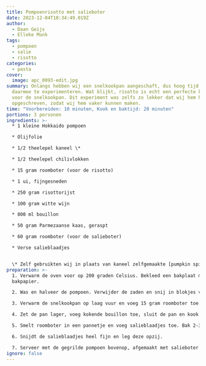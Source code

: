 ```yaml
---
title: Pompoenrisotto met salieboter
date: 2023-12-04T18:34:49.019Z
author:
  - Daan Geijs
  - Elleke Munk
tags:
  - pompoen
  - salie
  - risotto
categories:
  - pasta
cover:
  image: apc_0093-edit.jpg
summary: Onlangs hebben wij een snelkookpan aangeschaft, dus hoog tijd om
  daarmee te experimenteren. Wat blijkt, risotto is echt een perfecte kandidaat
  voor de snelkookpan. Dit experiment was zelfs zo lekker dat wij hem hebben
  opgeschreven, zodat wij hem vaker kunnen maken.
time: "Voorbereiden: 10 minuten, Kook en baktijd: 20 minuten"
portions: 3 personen
ingredients: >-
  * 1 kleine Hokkaido pompoen

  * Olijfolie

  * 1/2 theelepel kaneel \*

  * 1/2 theelepel chilivlokken

  * 15 gram roomboter (voor de risotto)

  * 1 ui, fijngesneden

  * 250 gram risottorijst

  * 100 gram witte wijn

  * 800 ml bouillon

  * 50 gram Parmezaanse kaas, geraspt

  * 60 gram roomboter (voor de salieboter)

  * Verse salieblaadjes


  \* Zelf gebruikten wij in plaats van kaneel zelfgemaakte [pumpkin spice]({{< ref "2023-10-29-pumpkin-spice" >}}).
preparation: >-
  1. Verwarm de oven voor op 200 graden Celsius. Bekleed een bakplaat met
  bakpapier.

  2. Was en halveer de pompoen. Verwijder de zaden en snij in blokjes van 1 cm. Leg de pompoen op de bakplaat en besprenkel met olijfolie, kaneel en chilivlokken. Grill de pompoen 15-20 minuten in de oven tot deze zacht is. Het is niet nodig om de pompoen te schillen. 

  3. Verwarm de snelkookpan op laag vuur en voeg 15 gram roomboter toe. Fruit de ui zachtjes, voeg de risottorijst toe en bak tot glazig. Blus af met witte wijn en roer goed. Zorg dat alle wijn verdampt is. 

  4. Zet de pan lager, voeg kokende bouillon toe, sluit de pan en kook 7 minuten op hoge druk. Laat daarna de druk afnemen, roer de risotto door en voeg Parmezaanse kaas toe. Pas de consistentie aan met bouillon indien nodig. 

  5. Smelt roomboter in een pannetje en voeg salieblaadjes toe. Bak 2-3 minuten zonder te verbranden en haal de salie uit de boter.

  6. Snijdt de salieblaadjes heel fijn en leg deze opzij. 

  7. Serveer met de gegrilde pompoen bovenop, afgemaakt met salieboter en fijngesneden salie. 
ignore: false
---
```

